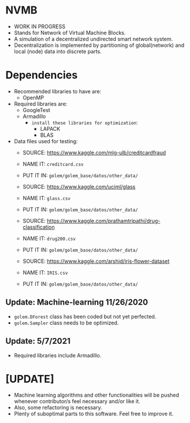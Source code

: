 # NVMB
- WORK IN PROGRESS
- Stands for Network of Virtual Machine Blocks.
- A simulation of a decentralized undirected smart network system.
- Decentralization is implemented by partitioning of global(network) and local (node) data into discrete parts.

# Dependencies
- Recommended libraries to have are:
  * OpenMP
- Required libraries are:
  * GoogleTest
  * Armadillo 
    * `install these libraries for optimization`: 
      - LAPACK 
      - BLAS 
- Data files used for testing: 
  - SOURCE: https://www.kaggle.com/mlg-ulb/creditcardfraud
  - NAME IT: `creditcard.csv`
  - PUT IT IN: `golem/golem_base/datos/other_data/`

  - SOURCE: https://www.kaggle.com/uciml/glass 
  - NAME IT: `glass.csv` 
  - PUT IT IN: `golem/golem_base/datos/other_data/`

  - SOURCE: https://www.kaggle.com/prathamtripathi/drug-classification
  - NAME IT: `drug200.csv`
  - PUT IT IN: `golem/golem_base/datos/other_data/`

  - SOURCE: https://www.kaggle.com/arshid/iris-flower-dataset
  - NAME IT: `IRIS.csv`
  - PUT IT IN: `golem/golem_base/datos/other_data/`

## Update: Machine-learning 11/26/2020
- `golem.DForest` class has been coded but not yet perfected.
- `golem.Sampler` class needs to be optimized.

## Update: 5/7/2021 
- Required libraries include Armadillo.

# [UPDATE] 
- Machine learning algorithms and other functionalities will be pushed
  whenever contributor/s feel necessary and/or like it.
- Also, some refactoring is necessary. 
- Plenty of suboptimal parts to this software. Feel free to improve it. 